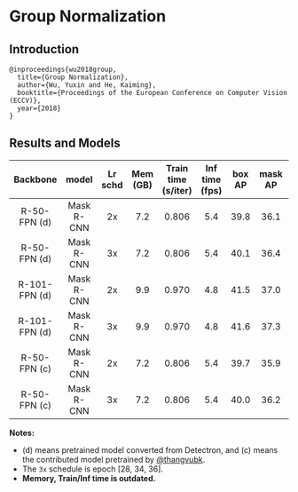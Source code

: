 # Group Normalization

## Introduction

```
@inproceedings{wu2018group,
  title={Group Normalization},
  author={Wu, Yuxin and He, Kaiming},
  booktitle={Proceedings of the European Conference on Computer Vision (ECCV)},
  year={2018}
}
```

## Results and Models

| Backbone      | model      | Lr schd | Mem (GB) | Train time (s/iter) | Inf time (fps) | box AP | mask AP | Download |
|:-------------:|:----------:|:-------:|:--------:|:-------------------:|:--------------:|:------:|:-------:|:--------:|
| R-50-FPN (d)  | Mask R-CNN | 2x      | 7.2      | 0.806               | 5.4            | 39.8   | 36.1    | [model](https://s3.ap-northeast-2.amazonaws.com/open-mmlab/mmdetection/models/gn/mask_rcnn_r50_fpn_gn_2x_20180113-86832cf2.pth) |
| R-50-FPN (d)  | Mask R-CNN | 3x      | 7.2      | 0.806               | 5.4            | 40.1   | 36.4    | [model](https://s3.ap-northeast-2.amazonaws.com/open-mmlab/mmdetection/models/gn/mask_rcnn_r50_fpn_gn_3x_20180113-8e82f48d.pth) |
| R-101-FPN (d) | Mask R-CNN | 2x      | 9.9      | 0.970               | 4.8            | 41.5   | 37.0    | [model](https://s3.ap-northeast-2.amazonaws.com/open-mmlab/mmdetection/models/gn/mask_rcnn_r101_fpn_gn_2x_20180113-9598649c.pth) |
| R-101-FPN (d) | Mask R-CNN | 3x      | 9.9      | 0.970               | 4.8            | 41.6   | 37.3    | [model](https://s3.ap-northeast-2.amazonaws.com/open-mmlab/mmdetection/models/gn/mask_rcnn_r101_fpn_gn_3x_20180113-a14ffb96.pth) |
| R-50-FPN (c)  | Mask R-CNN | 2x      | 7.2      | 0.806               | 5.4            | 39.7   | 35.9    | [model](https://s3.ap-northeast-2.amazonaws.com/open-mmlab/mmdetection/models/gn/mask_rcnn_r50_fpn_gn_contrib_2x_20180113-ec93305c.pth) |
| R-50-FPN (c)  | Mask R-CNN | 3x      | 7.2      | 0.806               | 5.4            | 40.0   | 36.2    | [model](https://s3.ap-northeast-2.amazonaws.com/open-mmlab/mmdetection/models/gn/mask_rcnn_r50_fpn_gn_contrib_3x_20180113-9d230cab.pth) |

**Notes:**
- (d) means pretrained model converted from Detectron, and (c) means the contributed model pretrained by [@thangvubk](https://github.com/thangvubk).
- The `3x` schedule is epoch [28, 34, 36].
- **Memory, Train/Inf time is outdated.**